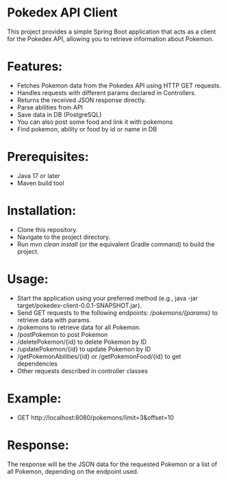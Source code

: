 # Pokedex API Client

This project provides a simple Spring Boot application that acts as a client for the Pokedex API, allowing you to retrieve information about Pokemon.

# Features:

* Fetches Pokemon data from the Pokedex API using HTTP GET requests.
* Handles requests with different params declared in Controllers.
* Returns the received JSON response directly.
* Parse abilities from API
* Save data in DB (PostgreSQL)
* You can also post some food and link it with pokemons
* Find pokemon, ability or food by id or name in DB
# Prerequisites:

* Java 17 or later
* Maven build tool
# Installation:

* Clone this repository.
* Navigate to the project directory.
* Run _mvn clean install_ (or the equivalent Gradle command) to build the project.
# Usage:

* Start the application using your preferred method (e.g., java -jar target/pokedex-client-0.0.1-SNAPSHOT.jar).
* Send GET requests to the following endpoints:
_/pokemons/{params}_ to retrieve data with params.
* /pokemons to retrieve data for all Pokemon.
* /postPokemon to post Pokemon
* /deletePokemon/{id} to delete Pokemon by ID
* /updatePokemon/{id} to update Pokemon by ID
* /getPokemonAbilities/{id} or /getPokemonFood/{id} to get dependencies
* Other requests described in controller classes 
# Example:

* GET http://localhost:8080/pokemons/limit=3&offset=10
# Response:

The response will be the JSON data for the requested Pokemon or a list of all Pokemon, depending on the endpoint used.
